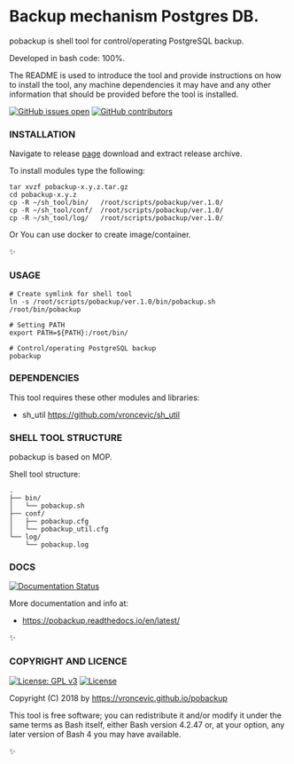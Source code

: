 # Backup mechanism Postgres DB.

pobackup is shell tool for control/operating PostgreSQL backup.

Developed in bash code: 100%.

The README is used to introduce the tool and provide instructions on
how to install the tool, any machine dependencies it may have and any
other information that should be provided before the tool is installed.

[![GitHub issues open](https://img.shields.io/github/issues/vroncevic/pobackup.svg)](https://github.com/vroncevic/pobackup/issues)
 [![GitHub contributors](https://img.shields.io/github/contributors/vroncevic/pobackup.svg)](https://github.com/vroncevic/pobackup/graphs/contributors)

### INSTALLATION

Navigate to release [page](https://github.com/vroncevic/pobackup/releases) download and extract release archive.

To install modules type the following:

```
tar xvzf pobackup-x.y.z.tar.gz
cd pobackup-x.y.z
cp -R ~/sh_tool/bin/   /root/scripts/pobackup/ver.1.0/
cp -R ~/sh_tool/conf/  /root/scripts/pobackup/ver.1.0/
cp -R ~/sh_tool/log/   /root/scripts/pobackup/ver.1.0/
```

Or You can use docker to create image/container.

:sparkles:

### USAGE

```
# Create symlink for shell tool
ln -s /root/scripts/pobackup/ver.1.0/bin/pobackup.sh /root/bin/pobackup

# Setting PATH
export PATH=${PATH}:/root/bin/

# Control/operating PostgreSQL backup
pobackup
```

### DEPENDENCIES

This tool requires these other modules and libraries:

* sh_util https://github.com/vroncevic/sh_util

### SHELL TOOL STRUCTURE

pobackup is based on MOP.

Shell tool structure:
```
.
├── bin/
│   └── pobackup.sh
├── conf/
│   ├── pobackup.cfg
│   └── pobackup_util.cfg
└── log/
    └── pobackup.log
```

### DOCS

[![Documentation Status](https://readthedocs.org/projects/pobackup/badge/?version=latest)](https://pobackup.readthedocs.io/projects/pobackup/en/latest/?badge=latest)

More documentation and info at:

* https://pobackup.readthedocs.io/en/latest/

:sparkles:

### COPYRIGHT AND LICENCE

[![License: GPL v3](https://img.shields.io/badge/License-GPLv3-blue.svg)](https://www.gnu.org/licenses/gpl-3.0) [![License](https://img.shields.io/badge/License-Apache%202.0-blue.svg)](https://opensource.org/licenses/Apache-2.0)

Copyright (C) 2018 by https://vroncevic.github.io/pobackup

This tool is free software; you can redistribute it and/or modify
it under the same terms as Bash itself, either Bash version 4.2.47 or,
at your option, any later version of Bash 4 you may have available.

:sparkles:

